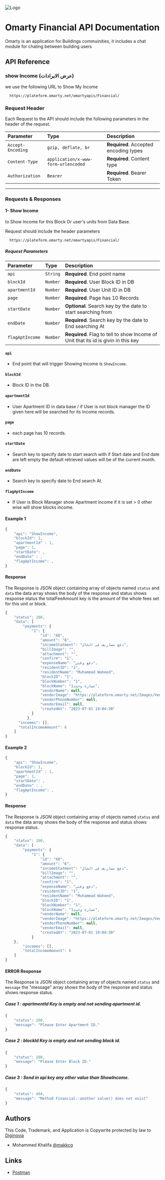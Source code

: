 ![Logo](https://omarty.net/wp-content/uploads/2023/03/cropped-omarty_logo_80h.png)


# Omarty Financial API Documentation

Omarty is an application for Buildings commuinities, it includes a chat module for chating between building users




## API Reference
### **show Income (عرض الايرادات)**
we use the following URL to Show My Income
```http
  https://plateform.omarty.net/omartyapis/Financial/
```

### **Request Header**
Each Request to the API should include the following parameters in the header of the request.

| Parameter | Type     | Description                |
| :-------- | :------- | :------------------------- |
| `Accept-Encoding` | `gzip, deflate, br` | **Required**. Accepted encoding types |
| `Content-Type` | `application/x-www-form-urlencoded` | **Required**. Content type|
| `Authorization` | `Bearer` | **Required**. Bearer Token|

------------------------------
### **Requests & Responses**

#### **1- Show Income**
to Show Income for this Block Or user's units from Data Base.

Request should include the header parameters
```http
  https://plateform.omarty.net/omartyapis/Financial/
```
##### **Request Parameters**

| Parameter | Type     | Description                       |
| :-------- | :------- | :-------------------------------- |
| `api` | `String` | **Required**. End point name|
| `blockId` | `Number` | **Required**. User Block ID in DB|
| `apartmentId` | `Number` | **Required**. User Unit ID in DB|
| `page` | `Number` | **Required**. Page has 10 Records|
| `startDate` | `Number` | **Optional**. Search key by the date to start searching from|
| `endDate` | `Number` | **Required**. Search key by the date to End searching At|
| `flagAptIncome` | `Number` | **Required**. Flag to tell to show Income of Unit that its id is givin in this key|


#### `api`

- End point that will trigger Showing Income is `ShowIncome`.

#### `blockId`

- Block ID in the DB.

#### `apartmentId`

- User Apartment ID in data base / if User is not block manager the ID given here will be searched for its Income records.

#### `page`

- each page has 10 records.

#### `startDate`

- Search key to specify date to start search with if Start date and End date are left empty the default retrieved values will be of the current month.

#### `endDate`

- Search key to specify date to End search At.

#### `flagAptIncome`

- If User is Block Manager show Apartment income if it is set > 0 other wise will show blocks income.


#### Example 1

```javascript
{
	"api": "ShowIncome",
	"blockId": 1,
	"apartmentId" : 1,
	"page": 1,
	"startDate": ,
	"endDate" : ,
	"flagAptIncome": ,
}
```

#### Response
The Response is JSON object containing array of objects named `status` and `data` the data array shows the body of the response and status shows response status the totalFeeAmount key is the amount of the whole fees set for this unit or block.
```javascript
{
    "status": 200,
    "data": [
        "payments": {
            "1": {
                "id": "68",
                "amount": "6",
                "incomeStatment": "دفع مصاريف في الحال",
                "billImage": "",
                "attachment": "",
                "confirm": "1",
                "expenseName": "دفع وقتي",
                "residentID": "1",
                "residentName": "Muhammad Waheed",
                "blockID": "1",
                "blockNumber": "1",
                "blockName": "عمارة وحيد1",
                "vendorName": null,
                "vendorImage": "https://plateform.omarty.net/Images/VendorImages/Default.jpg",
                "vendorPhoneNumber": null,
                "vendorEmail": null,
                "createdAt": "2023-07-01 19:04:30"
            }
          },
      "incomes": [],
      "totalIncomeAmount": 6
    ]
}
```

#### Example 2

```javascript
{
	"api": "ShowIncome",
	"blockId": 1,
	"apartmentId" : 1,
	"page": 1,
	"startDate": ,
	"endDate" : ,
	"flagAptIncome": ,
}
```

#### Response
The Response is JSON object containing array of objects named `status` and `data` the data array shows the body of the response and status shows response status.
```javascript
{
    "status": 200,
    "data": [
        "payments": {
            "1": {
                "id": "68",
                "amount": "6",
                "incomeStatment": "دفع مصاريف في الحال",
                "billImage": "",
                "attachment": "",
                "confirm": "1",
                "expenseName": "دفع وقتي",
                "residentID": "1",
                "residentName": "Muhammad Waheed",
                "blockID": "1",
                "blockNumber": "1",
                "blockName": "عمارة وحيد1",
                "vendorName": null,
                "vendorImage": "https://plateform.omarty.net/Images/VendorImages/Default.jpg",
                "vendorPhoneNumber": null,
                "vendorEmail": null,
                "createdAt": "2023-07-01 19:04:30"
            }
	},
        "incomes": [],
        "totalIncomeAmount": 6
    ]
}
```

#### ERROR Response
The Response is JSON object containing array of objects named `status` and `message` the "message" array shows the body of the response and status shows response status.

##### Case 1 : apartmentId Key is empty and not sending apartment id.
```javascript
{
    "status": 200,
    "message": "Please Enter Apartment ID."
}
```

##### Case 2 : blockId Key is empty and not sending block id.
```javascript
{
    "status": 200,
    "message": "Please Enter Block ID."
}
```

##### Case 3 : Send in api key any other value than ShowIncome.
```javascript
{
    "status": 404,
    "message": "Method Financial::another value() does not exist"
}
```

## Authors

This Code, Trademark, and Application is Copywrite protected by law to [Diginovia](https://diginovia.com/)
- Mohammed Khalifa [@makkcg](https://github.com/makkcg)

## Links

- [Postman](https://omarty.postman.co/workspace/Omarty-Workspace-VPS~7efc4af7-9f9e-48ce-a5b5-d127cfd455b1/overview)

